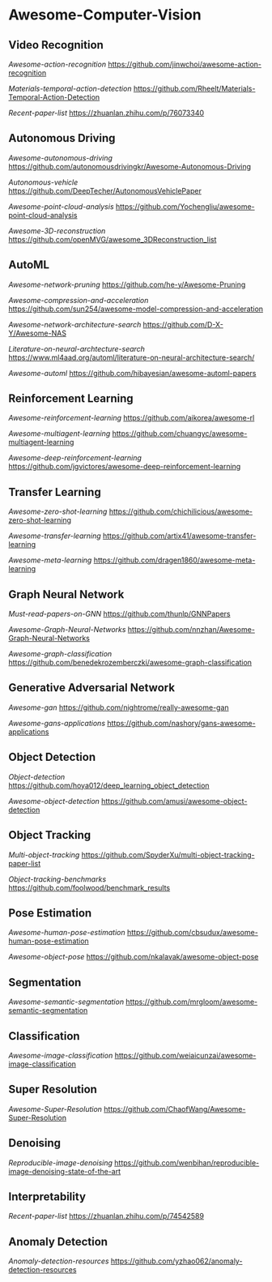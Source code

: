 # Awesome-Computer-Vision
## Video Recognition
*Awesome-action-recognition* https://github.com/jinwchoi/awesome-action-recognition

*Materials-temporal-action-detection* https://github.com/Rheelt/Materials-Temporal-Action-Detection

*Recent-paper-list* https://zhuanlan.zhihu.com/p/76073340

## Autonomous Driving
*Awesome-autonomous-driving* https://github.com/autonomousdrivingkr/Awesome-Autonomous-Driving

*Autonomous-vehicle* https://github.com/DeepTecher/AutonomousVehiclePaper

*Awesome-point-cloud-analysis* https://github.com/Yochengliu/awesome-point-cloud-analysis

*Awesome-3D-reconstruction* https://github.com/openMVG/awesome_3DReconstruction_list

## AutoML
*Awesome-network-pruning* https://github.com/he-y/Awesome-Pruning

*Awesome-compression-and-acceleration* https://github.com/sun254/awesome-model-compression-and-acceleration

*Awesome-network-architecture-search* https://github.com/D-X-Y/Awesome-NAS

*Literature-on-neural-archtecture-search* https://www.ml4aad.org/automl/literature-on-neural-architecture-search/

*Awesome-automl* https://github.com/hibayesian/awesome-automl-papers

## Reinforcement Learning
*Awesome-reinforcement-learning* https://github.com/aikorea/awesome-rl

*Awesome-multiagent-learning* https://github.com/chuangyc/awesome-multiagent-learning

*Awesome-deep-reinforcement-learning* https://github.com/jgvictores/awesome-deep-reinforcement-learning

## Transfer Learning
*Awesome-zero-shot-learning* https://github.com/chichilicious/awesome-zero-shot-learning

*Awesome-transfer-learning* https://github.com/artix41/awesome-transfer-learning

*Awesome-meta-learning* https://github.com/dragen1860/awesome-meta-learning

## Graph Neural Network
*Must-read-papers-on-GNN* https://github.com/thunlp/GNNPapers

*Awesome-Graph-Neural-Networks* https://github.com/nnzhan/Awesome-Graph-Neural-Networks

*Awesome-graph-classification* https://github.com/benedekrozemberczki/awesome-graph-classification

## Generative Adversarial Network
*Awesome-gan* https://github.com/nightrome/really-awesome-gan

*Awesome-gans-applications* https://github.com/nashory/gans-awesome-applications

## Object Detection
*Object-detection* https://github.com/hoya012/deep_learning_object_detection

*Awesome-object-detection* https://github.com/amusi/awesome-object-detection

## Object Tracking
*Multi-object-tracking* https://github.com/SpyderXu/multi-object-tracking-paper-list

*Object-tracking-benchmarks* https://github.com/foolwood/benchmark_results

## Pose Estimation
*Awesome-human-pose-estimation* https://github.com/cbsudux/awesome-human-pose-estimation

*Awesome-object-pose* https://github.com/nkalavak/awesome-object-pose

## Segmentation
*Awesome-semantic-segmentation* https://github.com/mrgloom/awesome-semantic-segmentation

## Classification
*Awesome-image-classification* https://github.com/weiaicunzai/awesome-image-classification

## Super Resolution
*Awesome-Super-Resolution* https://github.com/ChaofWang/Awesome-Super-Resolution

## Denoising
*Reproducible-image-denoising* https://github.com/wenbihan/reproducible-image-denoising-state-of-the-art

## Interpretability
*Recent-paper-list* https://zhuanlan.zhihu.com/p/74542589

## Anomaly Detection
*Anomaly-detection-resources* https://github.com/yzhao062/anomaly-detection-resources
